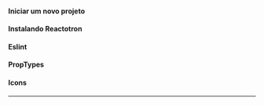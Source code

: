 #### Iniciar um novo projeto

#### Instalando Reactotron

#### Eslint

#### PropTypes

#### Icons

----------------